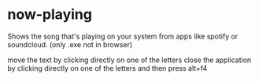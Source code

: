 # now-playing
Shows the song that's playing on your system from apps like spotify or soundcloud. (only .exe not in browser)


move the text by clicking directly on one of the letters
close the application by clicking directly on one of the letters and then press alt+f4
